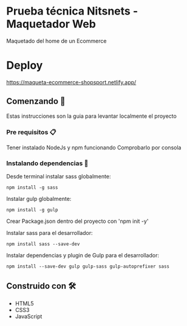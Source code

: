# Prueba técnica Nitsnets - Maquetador Web

Maquetado del home de un Ecommerce

# Deploy

https://maqueta-ecommerce-shopsport.netlify.app/

## Comenzando 🚀

Estas instrucciones son la guia para levantar localmente el proyecto

### Pre requisitos 📋

Tener instalado NodeJs y npm funcionando
Comprobarlo por consola

### Instalando dependencias 🔧

Desde terminal instalar sass globalmente:

```
npm install -g sass
```

Instalar gulp globalmente:

```
npm install -g gulp
```

Crear Package.json dentro del proyecto con 'npm init -y'

Instalar sass para el desarrollador:

```
npm install sass --save-dev
```

Instalar dependencias y plugin de Gulp para el desarrollador:

```
npm install --save-dev gulp gulp-sass gulp-autoprefixer sass
```

## Construido con 🛠️

- HTML5
- CSS3
- JavaScript
